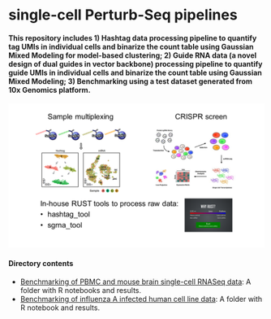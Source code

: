 # single-cell Perturb-Seq pipelines

#### This repository includes 1) Hashtag data processing pipeline to quantify tag UMIs in individual cells and binarize the count table using Gaussian Mixed Modeling for model-based clustering; 2) Guide RNA data (a novel design of dual guides in vector backbone) processing pipeline to quantify guide UMIs in individual cells and binarize the count table using Gaussian Mixed Modeling; 3) Benchmarking using a test dataset generated from 10x Genomics platform.

![Workflow](/single_cell_perturb_seq.png)

#### Directory contents 
* [Benchmarking of PBMC and mouse brain single-cell RNASeq data](/PBMC_brain): A folder with R notebooks and results.
* [Benchmarking of influenza A infected human cell line data](/host_pathogen): A folder with R notebook and results. 
